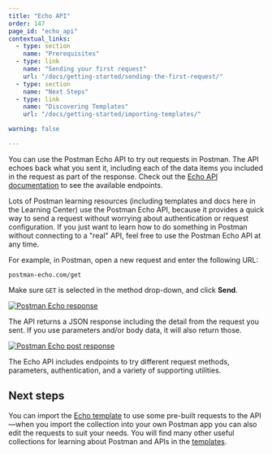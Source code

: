 ```yaml
---
title: "Echo API"
order: 147
page_id: "echo_api"
contextual_links:
  - type: section
    name: "Prerequisites"
  - type: link
    name: "Sending your first request"
    url: "/docs/getting-started/sending-the-first-request/"
  - type: section
    name: "Next Steps"
  - type: link
    name: "Discovering Templates"
    url: "/docs/getting-started/importing-templates/"

warning: false

---
```


You can use the Postman Echo API to try out requests in Postman. The API echoes back what you sent it, including each of the data items you included in the request as part of the response. Check out the [Echo API documentation](https://docs.postman-echo.com/?version=latest) to see the available endpoints.

Lots of Postman learning resources (including templates and docs here in the Learning Center) use the Postman Echo API, because it provides a quick way to send a request without worrying about authentication or request configuration. If you just want to learn how to do something in Postman without connecting to a "real" API, feel free to use the Postman Echo API at any time.

For example, in Postman, open a new request and enter the following URL:

```http
postman-echo.com/get
```

Make sure `GET` is selected in the method drop-down, and click __Send__.

[![Postman Echo response](https://assets.postman.com/postman-docs/postman-echo-api-response.jpg)](https://assets.postman.com/postman-docs/postman-echo-api-response.jpg)

The API returns a JSON response including the detail from the request you sent. If you use parameters and/or body data, it will also return those.

[![Postman Echo post response](https://assets.postman.com/postman-docs/echo-post-data-returned.jpg)](https://assets.postman.com/postman-docs/echo-post-data-returned.jpg)

The Echo API includes endpoints to try different request methods, parameters, authentication, and a variety of supporting utilities.

## Next steps

You can import the [Echo template](https://docs.postman-echo.com/) to use some pre-built requests to the API—when you import the collection into your own Postman app you can also edit the requests to suit your needs. You will find many other useful collections for learning about Postman and APIs in the [templates](/docs/getting-started/importing-templates/).
